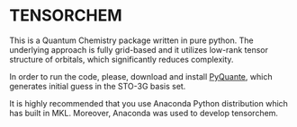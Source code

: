 # TENSORCHEM

This is a Quantum Chemistry package written in pure python.
The underlying approach is fully grid-based and it utilizes low-rank tensor structure of orbitals, 
which significantly reduces complexity. 

In order to run the code, please, download and install [PyQuante](http://pyquante.sourceforge.net/), which generates initial guess in the STO-3G basis set.

It is highly recommended that you use Anaconda Python distribution which has built in MKL. 
Moreover, Anaconda was used to develop tensorchem.
